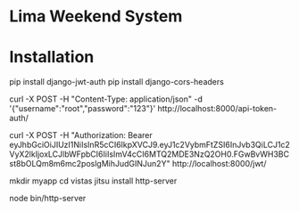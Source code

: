 Lima Weekend System 
===================


Installation
============


pip install django-jwt-auth
pip install django-cors-headers


curl -X POST -H "Content-Type: application/json" -d '{"username":"root","password":"123"}' http://localhost:8000/api-token-auth/

curl -X POST -H "Authorization: Bearer eyJhbGciOiJIUzI1NiIsInR5cCI6IkpXVCJ9.eyJ1c2VybmFtZSI6InJvb3QiLCJ1c2VyX2lkIjoxLCJlbWFpbCI6IiIsImV4cCI6MTQ2MDE3NzQ2OH0.FGwBvWH3BCst8bOLQm8m6mc2poslgMihJudGINJun2Y" http://localhost:8000/jwt/



mkdir myapp
cd vistas
jitsu install http-server

node bin/http-server

